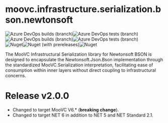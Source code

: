 # moovc.infrastructure.serialization.bson.newtonsoft

<img alt="Azure DevOps builds (branch)" src="https://img.shields.io/azure-devops/build/vmartinspaul/MooVC/6/master?label=master&style=plastic" /><img alt="Azure DevOps tests (branch)" src="https://img.shields.io/azure-devops/tests/vmartinspaul/MooVC/6/master?label=Tests%20%28master%29&style=plastic" /><BR /><img alt="Azure DevOps builds (branch)" src="https://img.shields.io/azure-devops/build/vmartinspaul/MooVC/6/develop?label=develop&style=plastic" /><img alt="Azure DevOps tests (branch)" src="https://img.shields.io/azure-devops/tests/vmartinspaul/MooVC/6/develop?label=Tests%20%28develop%29&style=plastic" /><BR /><img alt="Nuget" src="https://img.shields.io/nuget/v/moovc.infrastructure.serialization.bson.newtonsoft?style=plastic" /><img alt="Nuget (with prereleases)" src="https://img.shields.io/nuget/vpre/moovc.infrastructure.serialization.bson.newtonsoft?style=plastic" /><img alt="Nuget" src="https://img.shields.io/nuget/dt/moovc.infrastructure.serialization.bson.newtonsoft?style=plastic" />

The MooVC Infrastructural Serialization library for Newtonsoft BSON is designed to encapsulate the Newtonsoft.Json.Bson implementation through the standardized MooVC.Serialization interpretation, facilitating ease of consumption within inner layers without direct coupling to infrastructural concerns.

# Release v2.0.0

- Changed to target MooVC V6.* (**breaking change**).
- Changed to target NET 6 in addition to NET 5 and NET Standard 2.1.